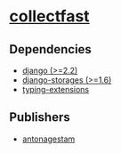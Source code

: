 # [collectfast](https://pypi.org/project/collectfast)

## Dependencies
- [django (>=2.2)](packages/d/django.md)
- [django-storages (>=1.6)](packages/d/django-storages.md)
- [typing-extensions](packages/t/typing-extensions.md)



## Publishers
- [antonagestam](https://pypi.org/user/antonagestam)

